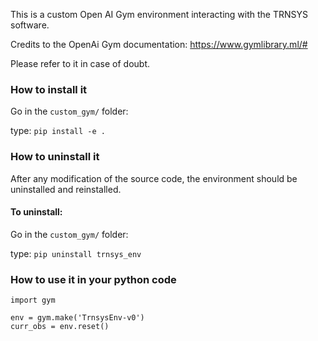 This is a custom Open AI Gym environment interacting with the TRNSYS software.


Credits to the OpenAi Gym documentation: https://www.gymlibrary.ml/#

Please refer to it in case of doubt.


### How to install it 
Go in the `custom_gym/` folder:

type: `pip install -e .`


### How to uninstall it 

After any modification of the source code, the environment should be uninstalled and reinstalled.

#### To uninstall:
Go in the `custom_gym/` folder:


type: `pip uninstall trnsys_env`


### How to use it in your python code

```
import gym

env = gym.make('TrnsysEnv-v0')
curr_obs = env.reset()
```